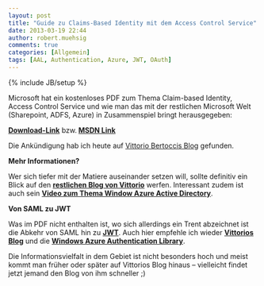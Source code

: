 ```yaml
---
layout: post
title: "Guide zu Claims-Based Identity mit dem Access Control Service"
date: 2013-03-19 22:44
author: robert.muehsig
comments: true
categories: [Allgemein]
tags: [AAL, Authentication, Azure, JWT, OAuth]
---
```

{% include JB/setup %}
<p>Microsoft hat ein kostenloses PDF zum Thema Claim-based Identity, Access Control Service und wie man das mit der restlichen Microsoft Welt (Sharepoint, ADFS, Azure) in Zusammenspiel bringt herausgegeben:</p> <p><a href="http://www.microsoft.com/en-us/download/details.aspx?id=28362"><strong>Download-Link</strong></a> bzw.<strong> </strong><a href="http://msdn.microsoft.com/en-us/library/ff423674.aspx"><strong>MSDN Link</strong></a></p> <p>Die Ankündigung hab ich heute auf <a href="http://www.cloudidentity.com/blog/2013/03/18/now-on-amazon-a-guide-to-claims-based-identity-and-access-control-2nd-edition/">Vittorio Bertoccis Blog</a> gefunden.</p> <p><strong>Mehr Informationen?</strong></p> <p>Wer sich tiefer mit der Matiere auseinander setzen will, sollte definitiv ein Blick auf den <a href="http://www.cloudidentity.com/blog/2013/03/18/now-on-amazon-a-guide-to-claims-based-identity-and-access-control-2nd-edition/"><strong>restlichen Blog von Vittorio</strong></a> werfen. Interessant zudem ist auch sein <a href="http://channel9.msdn.com/Events/Patterns-Practices-Symposium-Online/pattern-practices-symposium-2013/Windows-Azure-Active-Directory"><strong>Video zum Thema Window Azure Active Directory</strong></a>.</p> <p><strong>Von SAML zu JWT</strong></p> <p>Was im PDF nicht enthalten ist, wo sich allerdings ein Trent abzeichnet ist die Abkehr von SAML hin zu <a href="http://self-issued.info/docs/draft-ietf-oauth-json-web-token.html"><strong>JWT</strong></a>. Auch hier empfehle ich wieder <a href="http://www.cloudidentity.com/blog/?s=JWT"><strong>Vittorios Blog</strong></a> und die <a href="http://msdn.microsoft.com/en-us/library/windowsazure/jj573266.aspx"><strong>Windows Azure Authentication Library</strong></a>.</p> <p>Die Informationsvielfalt in dem Gebiet ist nicht besonders hoch und meist kommt man früher oder später auf Vittorios Blog hinaus – vielleicht findet jetzt jemand den Blog von ihm schneller ;)</p>
